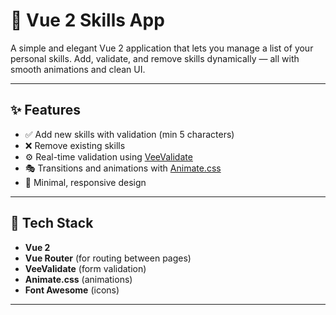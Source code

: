 # 🧠 Vue 2 Skills App

A simple and elegant Vue 2 application that lets you manage a list of your personal skills. Add, validate, and remove
skills dynamically — all with smooth animations and clean UI.

---

## ✨ Features

- ✅ Add new skills with validation (min 5 characters)
- ❌ Remove existing skills
- ⚙️ Real-time validation using [VeeValidate](https://vee-validate.logaretm.com/v3)
- 🎭 Transitions and animations with [Animate.css](https://animate.style/)
- 🎨 Minimal, responsive design

---

## 🚀 Tech Stack

- **Vue 2**
- **Vue Router** (for routing between pages)
- **VeeValidate** (form validation)
- **Animate.css** (animations)
- **Font Awesome** (icons)

---
